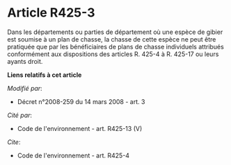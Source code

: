 # Article R425-3

Dans les départements ou parties de département où une espèce de gibier est soumise à un plan de chasse, la chasse de cette
espèce ne peut être pratiquée que par les bénéficiaires de plans de chasse individuels attribués conformément aux
dispositions des articles R. 425-4 à R. 425-17 ou leurs ayants droit.

**Liens relatifs à cet article**

_Modifié par_:

  - Décret n°2008-259 du 14 mars 2008 - art. 3

_Cité par_:

  - Code de l'environnement - art. R425-13 (V)

_Cite_:

  - Code de l'environnement - art. R425-4
